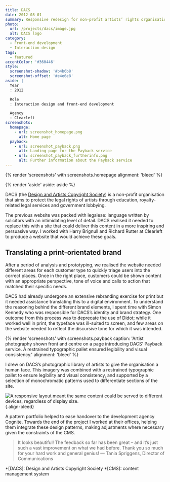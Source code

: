 ```yaml
---
title: DACS
date: 2012-08-01
summary: Responsive redesign for non-profit artists’ rights organisation.
photo:
  url: /projects/dacs/image.jpg
  alt: DACS logo
category:
  - Front-end development
  - Interaction design
tags:
  - featured
accentColor: '#360446'
style:
  screenshot-shadow: '#b4b6b8'
  screenshot-offset: '#e4e6e8'
aside: |
  Year
  : 2012

  Role
  : Interaction design and front-end development

  Agency
  : Clearleft
screenshots:
  homepage:
    - url: screenshot_homepage.png
      alt: Home page
  payback:
    - url: screenshot_payback.png
      alt: Landing page for the Payback service
    - url: screenshot_payback_furtherinfo.png
      alt: Further information about the Payback service
---
```

{% render 'screenshots' with screenshots.homepage
  alignment: 'bleed'
%}

{% render 'aside'
  aside: aside
%}

DACS (the [Design and Artists Copyright Society][1]) is a non-profit organisation that aims to protect the legal rights of artists through education, royalty-related legal services and government lobbying.

The previous website was packed with legalese: language written by solicitors with an intimidating level of detail. DACS realised it needed to replace this with a site that could deliver this content in a more inspiring and persuasive way. I worked with Harry Brignull and Richard Rutter at Clearleft to produce a website that would achieve these goals.

## Translating a print-orientated brand

After a period of analysis and prototyping, we realised the website needed different areas for each customer type to quickly triage users into the correct places. Once in the right place, customers could be shown content with an appropriate perspective, tone of voice and calls to action that matched their specific needs.

DACS had already undergone an extensive rebranding exercise for print but it needed assistance translating this to a digital environment. To understand the reasoning behind the different brand elements, I spent time with Simon Kennedy who was responsible for DACS’s identity and brand strategy. One outcome from this process was to deprecate the use of Didot; while it worked well in print, the typeface was ill-suited to screen, and few areas on the website needed to reflect the discursive tone for which it was intended.

{% render 'screenshots' with screenshots.payback
  caption: 'Artist photography shown front and centre on a page introducing DACS’ Payback service. A restrained typographic pallet ensured legibility and visual consistency.'
  alignment: 'bleed'
%}

I drew on DACS’s photographic library of artists to give the organisation a human face. This imagery was combined with a restrained typographic pallet to ensure legibility and visual consistency, and supported by a selection of monochromatic patterns used to differentiate sections of the site.

![](responsive.jpg 'A responsive layout meant the same content could be served to different devices, regardless of display size.')
{.align-bleed}

A pattern portfolio helped to ease handover to the development agency Cognite. Towards the end of the project I worked at their offices, helping them integrate these design patterns, making adjustments where necessary given the constraints of the CMS.

> It looks beautiful! The feedback so far has been great – and it’s just such a vast improvement on what we had before. Thank you so much for your hard work and general genius!
— Tania Spriggens, Director of Communications

[1]: https://www.dacs.org.uk

*[DACS]: Design and Artists Copyright Society
*[CMS]: content management system
